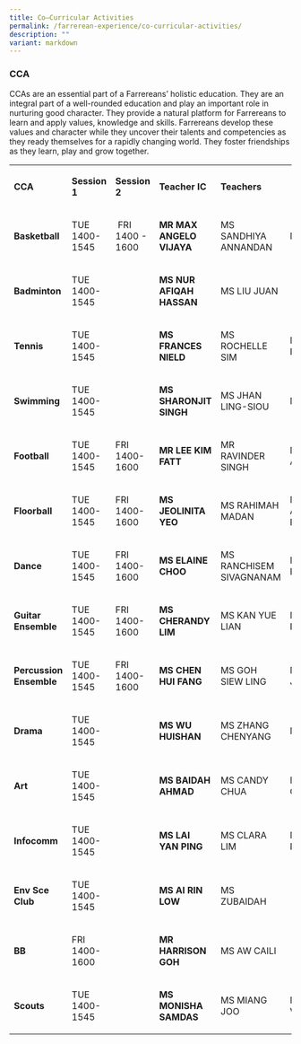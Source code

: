 ```yaml
---
title: Co–Curricular Activities
permalink: /farrerean-experience/co-curricular-activities/
description: ""
variant: markdown
---
```

<h3>CCA</h3>
<p>CCAs are an essential part of a Farrereans’ holistic education. They are
an integral part of a well-rounded education and play an important role
in nurturing good character. They provide a natural platform for Farrereans
to learn and apply values, knowledge and skills. Farrereans develop these
values and character while they uncover their talents and competencies
as they ready themselves for a rapidly changing world. They foster friendships
as they learn, play and grow together.</p>
<p></p>
<table style="minWidth: 200px">
<colgroup>
<col>
<col>
<col>
<col>
<col>
<col>
<col>
<col>
</colgroup>
<tbody>
<tr>
<td rowspan="1" colspan="1">
<p><strong>CCA</strong>
</p>
</td>
<td rowspan="1" colspan="1">
<p><strong>Session 1</strong>
</p>
</td>
<td rowspan="1" colspan="1">
<p><strong>Session 2</strong>
</p>
</td>
<td rowspan="1" colspan="1">
<p><strong>Teacher IC</strong>
</p>
</td>
<td rowspan="1" colspan="4">
<p><strong>Teachers</strong>
</p>
</td>
</tr>
<tr>
<td rowspan="1" colspan="1">
<p><strong>Basketball</strong>
</p>
</td>
<td rowspan="1" colspan="1">
<p>TUE 1400-1545</p>
</td>
<td rowspan="1" colspan="1">
<p>&nbsp;FRI
<br>1400 - 1600</p>
</td>
<td rowspan="1" colspan="1">
<p><strong>MR MAX ANGELO VIJAYA</strong>
</p>
</td>
<td rowspan="1" colspan="1">
<p>MS SANDHIYA ANNANDAN</p>
</td>
<td rowspan="1" colspan="1">
<p>MS PEGGY TOH</p>
</td>
<td rowspan="1" colspan="1">
<p></p>
</td>
<td rowspan="1" colspan="1">
<p>&nbsp;</p>
</td>
</tr>
<tr>
<td rowspan="1" colspan="1">
<p><strong>Badminton</strong>
</p>
</td>
<td rowspan="1" colspan="1">
<p>TUE 1400-1545</p>
</td>
<td rowspan="1" colspan="1">
<p>&nbsp;</p>
</td>
<td rowspan="1" colspan="1">
<p><strong>MS NUR AFIQAH HASSAN</strong>
</p>
</td>
<td rowspan="1" colspan="1">
<p>MS LIU JUAN</p>
</td>
<td rowspan="1" colspan="1">
<p>&nbsp;</p>
</td>
<td rowspan="1" colspan="1">
<p>&nbsp;</p>
</td>
<td rowspan="1" colspan="1">
<p></p>
</td>
</tr>
<tr>
<td rowspan="1" colspan="1">
<p><strong>Tennis</strong>
</p>
</td>
<td rowspan="1" colspan="1">
<p>TUE 1400-1545</p>
</td>
<td rowspan="1" colspan="1">
<p></p>
</td>
<td rowspan="1" colspan="1">
<p><strong>MS FRANCES NIELD</strong>
</p>
</td>
<td rowspan="1" colspan="1">
<p>MS ROCHELLE SIM</p>
</td>
<td rowspan="1" colspan="1">
<p>MS NICOLE HON</p>
</td>
<td rowspan="1" colspan="1">
<p>&nbsp;MS SHARON YAP</p>
</td>
<td rowspan="1" colspan="1">
<p>&nbsp;</p>
</td>
</tr>
<tr>
<td rowspan="1" colspan="1">
<p><strong>Swimming</strong>
</p>
</td>
<td rowspan="1" colspan="1">
<p>TUE 1400-1545</p>
</td>
<td rowspan="1" colspan="1">
<p>&nbsp;</p>
</td>
<td rowspan="1" colspan="1">
<p><strong>MS SHARONJIT SINGH</strong>
</p>
</td>
<td rowspan="1" colspan="1">
<p>MS JHAN LING-SIOU</p>
</td>
<td rowspan="1" colspan="1">
<p>MS HARLINA</p>
</td>
<td rowspan="1" colspan="1">
<p>&nbsp;</p>
</td>
<td rowspan="1" colspan="1">
<p>&nbsp;</p>
</td>
</tr>
<tr>
<td rowspan="1" colspan="1">
<p><strong>Football</strong>
</p>
</td>
<td rowspan="1" colspan="1">
<p>TUE 1400-1545</p>
</td>
<td rowspan="1" colspan="1">
<p>FRI 1400-1600</p>
</td>
<td rowspan="1" colspan="1">
<p><strong>MR LEE KIM FATT</strong>
</p>
</td>
<td rowspan="1" colspan="1">
<p>MR RAVINDER SINGH</p>
</td>
<td rowspan="1" colspan="1">
<p>MR MOHAMED AZRAI</p>
</td>
<td rowspan="1" colspan="1">
<p>&nbsp;MS NADIA KATERINA</p>
</td>
<td rowspan="1" colspan="1">
<p></p>
</td>
</tr>
<tr>
<td rowspan="1" colspan="1">
<p><strong>Floorball</strong>
</p>
</td>
<td rowspan="1" colspan="1">
<p>TUE 1400-1545</p>
</td>
<td rowspan="1" colspan="1">
<p>FRI 1400-1600</p>
</td>
<td rowspan="1" colspan="1">
<p><strong>MS JEOLINITA YEO&nbsp;</strong>
</p>
</td>
<td rowspan="1" colspan="1">
<p>MS RAHIMAH MADAN</p>
</td>
<td rowspan="1" colspan="1">
<p>MS NUR AZIZAH ABDUL RAHMAN</p>
</td>
<td rowspan="1" colspan="1">
<p>MS CHUA MEI HUA</p>
</td>
<td rowspan="1" colspan="1">
<p>MS NURLIZA SAWI</p>
</td>
</tr>
<tr>
<td rowspan="1" colspan="1">
<p><strong>Dance</strong>
</p>
</td>
<td rowspan="1" colspan="1">
<p>TUE 1400-1545</p>
</td>
<td rowspan="1" colspan="1">
<p>FRI 1400-1600</p>
</td>
<td rowspan="1" colspan="1">
<p><strong>MS ELAINE CHOO</strong>
</p>
</td>
<td rowspan="1" colspan="1">
<p>MS RANCHISEM SIVAGNANAM</p>
</td>
<td rowspan="1" colspan="1">
<p>MS CHUA LAY PENG</p>
</td>
<td rowspan="1" colspan="1">
<p></p>
</td>
<td rowspan="1" colspan="1">
<p>&nbsp;</p>
</td>
</tr>
<tr>
<td rowspan="1" colspan="1">
<p><strong>Guitar Ensemble</strong>
</p>
</td>
<td rowspan="1" colspan="1">
<p>TUE 1400-1545</p>
</td>
<td rowspan="1" colspan="1">
<p>FRI 1400-1600</p>
</td>
<td rowspan="1" colspan="1">
<p><strong>MS CHERANDY LIM</strong>
</p>
</td>
<td rowspan="1" colspan="1">
<p>MS KAN YUE LIAN</p>
</td>
<td rowspan="1" colspan="1">
<p>MS V POONGKODI</p>
</td>
<td rowspan="1" colspan="1">
<p></p>
</td>
<td rowspan="1" colspan="1">
<p>&nbsp;</p>
</td>
</tr>
<tr>
<td rowspan="1" colspan="1">
<p><strong>Percussion Ensemble</strong>
</p>
</td>
<td rowspan="1" colspan="1">
<p>TUE 1400-1545</p>
</td>
<td rowspan="1" colspan="1">
<p>FRI 1400-1600</p>
</td>
<td rowspan="1" colspan="1">
<p><strong>MS CHEN HUI FANG</strong>
</p>
</td>
<td rowspan="1" colspan="1">
<p>MS GOH SIEW LING</p>
</td>
<td rowspan="1" colspan="1">
<p>MR CHU LUO JUN</p>
</td>
<td rowspan="1" colspan="1">
<p></p>
</td>
<td rowspan="1" colspan="1">
<p>&nbsp;</p>
</td>
</tr>
<tr>
<td rowspan="1" colspan="1">
<p><strong>Drama</strong>
</p>
</td>
<td rowspan="1" colspan="1">
<p>TUE 1400-1545</p>
</td>
<td rowspan="1" colspan="1">
<p>&nbsp;</p>
</td>
<td rowspan="1" colspan="1">
<p><strong>MS WU HUISHAN</strong>
</p>
</td>
<td rowspan="1" colspan="1">
<p>MS ZHANG CHENYANG</p>
</td>
<td rowspan="1" colspan="1">
<p>MS INDRANI</p>
</td>
<td rowspan="1" colspan="1">
<p>&nbsp;</p>
</td>
<td rowspan="1" colspan="1">
<p>&nbsp;</p>
</td>
</tr>
<tr>
<td rowspan="1" colspan="1">
<p><strong>Art</strong>
</p>
</td>
<td rowspan="1" colspan="1">
<p>TUE 1400-1545</p>
</td>
<td rowspan="1" colspan="1">
<p>&nbsp;</p>
</td>
<td rowspan="1" colspan="1">
<p><strong>MS BAIDAH AHMAD</strong>
</p>
</td>
<td rowspan="1" colspan="1">
<p>MS CANDY CHUA</p>
</td>
<td rowspan="1" colspan="1">
<p>MS VANESSA OH</p>
</td>
<td rowspan="1" colspan="1">
<p>MS NORIMAH KAMARI</p>
</td>
<td rowspan="1" colspan="1">
<p>&nbsp;MS CHARIS OOI</p>
</td>
</tr>
<tr>
<td rowspan="1" colspan="1">
<p><strong>Infocomm</strong>
</p>
</td>
<td rowspan="1" colspan="1">
<p>TUE 1400-1545</p>
</td>
<td rowspan="1" colspan="1">
<p>&nbsp;</p>
</td>
<td rowspan="1" colspan="1">
<p><strong>MS LAI YAN PING</strong>
</p>
</td>
<td rowspan="1" colspan="1">
<p>MS CLARA LIM</p>
</td>
<td rowspan="1" colspan="1">
<p>MS STEPHANIE NEW</p>
</td>
<td rowspan="1" colspan="1">
<p>&nbsp;</p>
</td>
<td rowspan="1" colspan="1">
<p>&nbsp;</p>
</td>
</tr>
<tr>
<td rowspan="1" colspan="1">
<p><strong>Env Sce Club</strong>
</p>
</td>
<td rowspan="1" colspan="1">
<p>TUE 1400-1545</p>
</td>
<td rowspan="1" colspan="1">
<p>&nbsp;</p>
</td>
<td rowspan="1" colspan="1">
<p><strong>MS AI RIN LOW</strong>
</p>
</td>
<td rowspan="1" colspan="1">
<p>MS ZUBAIDAH</p>
</td>
<td rowspan="1" colspan="1">
<p></p>
</td>
<td rowspan="1" colspan="1">
<p>&nbsp;</p>
</td>
<td rowspan="1" colspan="1">
<p>&nbsp;</p>
</td>
</tr>
<tr>
<td rowspan="1" colspan="1">
<p><strong>BB</strong>
</p>
</td>
<td rowspan="1" colspan="1">
<p>FRI 1400-1600</p>
</td>
<td rowspan="1" colspan="1">
<p>&nbsp;</p>
</td>
<td rowspan="1" colspan="1">
<p><strong>MR HARRISON GOH</strong>
</p>
</td>
<td rowspan="1" colspan="1">
<p>MS AW CAILI</p>
</td>
<td rowspan="1" colspan="1">
<p></p>
</td>
<td rowspan="1" colspan="1">
<p>&nbsp;</p>
</td>
<td rowspan="1" colspan="1">
<p>&nbsp;</p>
</td>
</tr>
<tr>
<td rowspan="1" colspan="1">
<p><strong>Scouts</strong>
</p>
</td>
<td rowspan="1" colspan="1">
<p>TUE 1400-1545</p>
</td>
<td rowspan="1" colspan="1">
<p>&nbsp;</p>
</td>
<td rowspan="1" colspan="1">
<p><strong>MS MONISHA SAMDAS</strong>
</p>
</td>
<td rowspan="1" colspan="1">
<p>MS MIANG JOO</p>
</td>
<td rowspan="1" colspan="1">
<p>MS VIGNESHSWARI</p>
</td>
<td rowspan="1" colspan="1">
<p>&nbsp;</p>
</td>
<td rowspan="1" colspan="1">
<p>&nbsp;</p>
</td>
</tr>
</tbody>
</table>
<p></p>